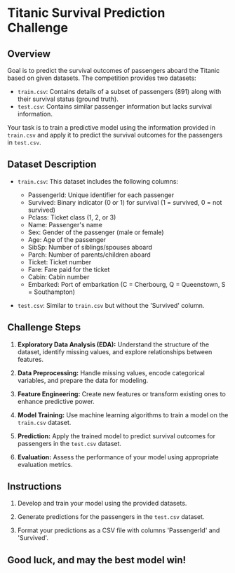 # Titanic Survival Prediction Challenge

## Overview

Goal is to predict the survival outcomes of passengers aboard the Titanic based on given datasets. The competition provides two datasets:

- `train.csv`: Contains details of a subset of passengers (891) along with their survival status (ground truth).
- `test.csv`: Contains similar passenger information but lacks survival information.

Your task is to train a predictive model using the information provided in `train.csv` and apply it to predict the survival outcomes for the passengers in `test.csv`.

## Dataset Description

- `train.csv`: This dataset includes the following columns:
  - PassengerId: Unique identifier for each passenger
  - Survived: Binary indicator (0 or 1) for survival (1 = survived, 0 = not survived)
  - Pclass: Ticket class (1, 2, or 3)
  - Name: Passenger's name
  - Sex: Gender of the passenger (male or female)
  - Age: Age of the passenger
  - SibSp: Number of siblings/spouses aboard
  - Parch: Number of parents/children aboard
  - Ticket: Ticket number
  - Fare: Fare paid for the ticket
  - Cabin: Cabin number
  - Embarked: Port of embarkation (C = Cherbourg, Q = Queenstown, S = Southampton)

- `test.csv`: Similar to `train.csv` but without the 'Survived' column.

## Challenge Steps

1. **Exploratory Data Analysis (EDA):** Understand the structure of the dataset, identify missing values, and explore relationships between features.

2. **Data Preprocessing:** Handle missing values, encode categorical variables, and prepare the data for modeling.

3. **Feature Engineering:** Create new features or transform existing ones to enhance predictive power.

4. **Model Training:** Use machine learning algorithms to train a model on the `train.csv` dataset.

5. **Prediction:** Apply the trained model to predict survival outcomes for passengers in the `test.csv` dataset.

6. **Evaluation:** Assess the performance of your model using appropriate evaluation metrics.

## Instructions

1. Develop and train your model using the provided datasets.

2. Generate predictions for the passengers in the `test.csv` dataset.

3. Format your predictions as a CSV file with columns 'PassengerId' and 'Survived'.


## Good luck, and may the best model win!
